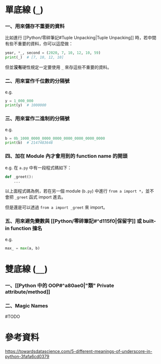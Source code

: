 # 單底線 (`_`)

### 一、用來儲存不重要的資料

比如進行 [[Python/零碎筆記#Tuple Unpacking|Tuple Unpacking]] 時，若中間有些不重要的資料，你可以這麼做：

```Python
year, *_, second = (2020, 7, 10, 12, 10, 59)
print(_)  # [7, 10, 12, 10]
```

但並**沒有**硬性規定一定要使用 `_` 來存這些不重要的資料。

### 二、用來當作千位數的分隔號

e.g.

```Python
y = 1_000_000
print(y)  # 1000000
```

### 三、用來當作二進制的分隔號

e.g.

```Python
b = 0b_1000_0000_0000_0000_0000_0000_0000_0000
print(b)  # 2147483648
```

### 四、加在 Module 內才會用到的 function name 的開頭

e.g. 在 `a.py` 中有一段程式碼如下：

```Python
def _greet():
    ...
```

以上面程式碼為例，若在另一個 module (`b.py`) 中進行 `from a import *`，並不會把 `_greet` 函式 import 進去。

但是還是可以透過 `from a import _greet` 來 import。

### 五、用來避免變數與 [[Python/零碎筆記#^d115f0|保留字]] 或 built-in function 撞名

e.g.

```Python
max_ = max(a, b)
```

# 雙底線 (`__`)

### 一、[[Python 中的 OOP#^a80ae0|"類" Private attribute/method]]

### 二、Magic Names

#TODO 

# 參考資料

<https://towardsdatascience.com/5-different-meanings-of-underscore-in-python-3fafa6cd0379>